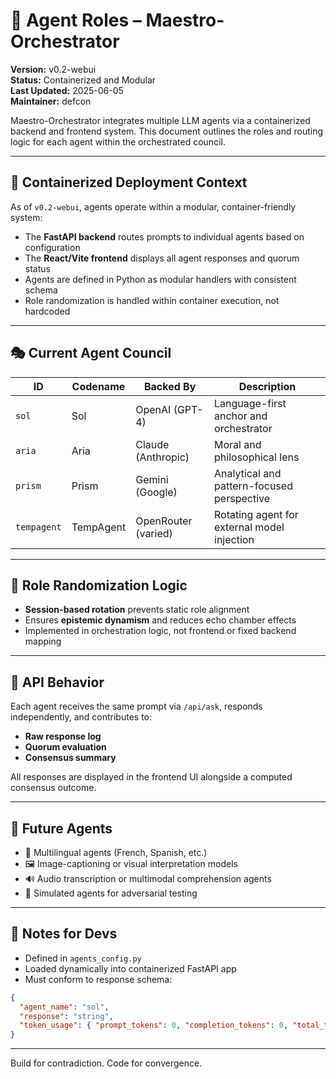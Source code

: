 
# 🧠 Agent Roles – Maestro-Orchestrator

**Version:** v0.2-webui  
**Status:** Containerized and Modular  
**Last Updated:** 2025-06-05  
**Maintainer:** defcon

Maestro-Orchestrator integrates multiple LLM agents via a containerized backend and frontend system. This document outlines the roles and routing logic for each agent within the orchestrated council.

---

## 🧱 Containerized Deployment Context

As of `v0.2-webui`, agents operate within a modular, container-friendly system:

- The **FastAPI backend** routes prompts to individual agents based on configuration
- The **React/Vite frontend** displays all agent responses and quorum status
- Agents are defined in Python as modular handlers with consistent schema
- Role randomization is handled within container execution, not hardcoded

---

## 🎭 Current Agent Council

| ID          | Codename     | Backed By           | Description                                  |
|-------------|--------------|---------------------|----------------------------------------------|
| `sol`       | Sol          | OpenAI (GPT-4)      | Language-first anchor and orchestrator       |
| `aria`      | Aria         | Claude (Anthropic)  | Moral and philosophical lens                 |
| `prism`     | Prism        | Gemini (Google)     | Analytical and pattern-focused perspective   |
| `tempagent` | TempAgent    | OpenRouter (varied) | Rotating agent for external model injection  |

---

## 🔁 Role Randomization Logic

- **Session-based rotation** prevents static role alignment
- Ensures **epistemic dynamism** and reduces echo chamber effects
- Implemented in orchestration logic, not frontend or fixed backend mapping

---

## 🔄 API Behavior

Each agent receives the same prompt via `/api/ask`, responds independently, and contributes to:

- **Raw response log**
- **Quorum evaluation**
- **Consensus summary**

All responses are displayed in the frontend UI alongside a computed consensus outcome.

---

## 🚧 Future Agents

- 🔡 Multilingual agents (French, Spanish, etc.)
- 🖼️ Image-captioning or visual interpretation models
- 🔊 Audio transcription or multimodal comprehension agents
- 🤖 Simulated agents for adversarial testing

---

## 🧩 Notes for Devs

- Defined in `agents_config.py`
- Loaded dynamically into containerized FastAPI app
- Must conform to response schema:
```json
{
  "agent_name": "sol",
  "response": "string",
  "token_usage": { "prompt_tokens": 0, "completion_tokens": 0, "total_tokens": 0 }
}
```

---

Build for contradiction. Code for convergence.
